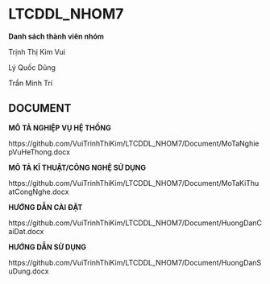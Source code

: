 # LTCDDL_NHOM7
**Danh sách thành viên nhóm**
<p>Trịnh Thị Kim Vui</p>
<p>Lý Quốc Dũng</p>
<p>Trần Minh Trí</p>

## DOCUMENT
**MÔ TẢ NGHIỆP VỤ HỆ THỐNG**
<p>https://github.com/VuiTrinhThiKim/LTCDDL_NHOM7/Document/MoTaNghiepVuHeThong.docx</p>

**MÔ TẢ KĨ THUẬT/CÔNG NGHỆ SỬ DỤNG**
<p>https://github.com/VuiTrinhThiKim/LTCDDL_NHOM7/Document/MoTaKiThuatCongNghe.docx</p>

**HƯỚNG DẪN CÀI ĐẶT**
<p>https://github.com/VuiTrinhThiKim/LTCDDL_NHOM7/Document/HuongDanCaiDat.docx</p>

**HƯỚNG DẪN SỬ DỤNG**
<p>https://github.com/VuiTrinhThiKim/LTCDDL_NHOM7/Document/HuongDanSuDung.docx</p>
